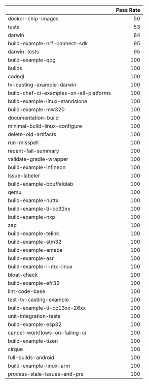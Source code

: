 |                                         |   Pass Rate |
|:----------------------------------------|------------:|
| docker-chip-images                      |          50 |
| tests                                   |          53 |
| darwin                                  |          84 |
| build-example-nrf-connect-sdk           |          95 |
| darwin-tests                            |          95 |
| build-example-qpg                       |         100 |
| builds                                  |         100 |
| codeql                                  |         100 |
| tv-casting-example-darwin               |         100 |
| build-chef-ci-examples-on-all-platforms |         100 |
| build-example-linux-standalone          |         100 |
| build-example-mw320                     |         100 |
| documentation-build                     |         100 |
| minimal-build-linux-configure           |         100 |
| delete-old-artifacts                    |         100 |
| run-misspell                            |         100 |
| recent-fail-summary                     |         100 |
| validate-gradle-wrapper                 |         100 |
| build-example-infineon                  |         100 |
| issue-labeler                           |         100 |
| build-example-bouffalolab               |         100 |
| qemu                                    |         100 |
| build-example-nuttx                     |         100 |
| build-example-ti-cc32xx                 |         100 |
| build-example-nxp                       |         100 |
| zap                                     |         100 |
| build-example-telink                    |         100 |
| build-example-stm32                     |         100 |
| build-example-ameba                     |         100 |
| build-example-asr                       |         100 |
| build-example-i-mx-linux                |         100 |
| bloat-check                             |         100 |
| build-example-efr32                     |         100 |
| lint-code-base                          |         100 |
| test-tv-casting-example                 |         100 |
| build-example-ti-cc13xx-26xx            |         100 |
| unit-integration-tests                  |         100 |
| build-example-esp32                     |         100 |
| cancel-workflows-on-failing-ci          |         100 |
| build-example-tizen                     |         100 |
| cirque                                  |         100 |
| full-builds-android                     |         100 |
| build-example-linux-arm                 |         100 |
| process-stale-issues-and-prs            |         100 |